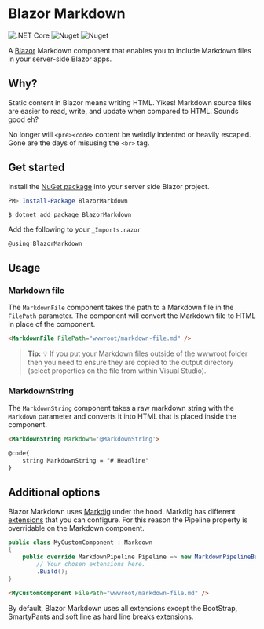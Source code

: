 <p style="text-align: center;">

# Blazor Markdown

![.NET Core](https://github.com/georgemathieson/blazor-markdown/workflows/.NET%20Core/badge.svg) ![Nuget](https://img.shields.io/nuget/v/BlazorMarkdown?style=flat-square) ![Nuget](https://img.shields.io/nuget/dt/BlazorMarkdown?style=flat-square)

A [Blazor](https://dotnet.microsoft.com/apps/aspnet/web-apps/blazor) Markdown component that enables you to include Markdown files in your server-side Blazor apps.

</p>

## Why?

Static content in Blazor means writing HTML. Yikes! Markdown source files are easier to read, write, and update when compared to HTML. Sounds good eh? 

No longer will  `<pre><code>` content be weirdly indented or heavily escaped. Gone are the days of misusing the `<br>` tag.

## Get started

Install the [NuGet package](https://www.nuget.org/packages/BlazorMarkdown/) into your server side Blazor project.

```powershell
PM> Install-Package BlazorMarkdown
```

```
$ dotnet add package BlazorMarkdown
```

Add the following to your `_Imports.razor`
```
@using BlazorMarkdown
```

## Usage

### Markdown file
The `MarkdownFile` component takes the path to a Markdown file in the `FilePath` parameter. The component will convert the Markdown file to HTML in place of the component.

```html
<MarkdownFile FilePath="wwwroot/markdown-file.md" />
```
> **Tip:** :bulb:
> If you put your Markdown files outside of the wwwroot folder then you need to ensure they are copied to the output directory (select properties on the file from within Visual Studio).

### MarkdownString
The `MarkdownString` component takes a raw markdown string with the `Markdown` parameter and converts it into HTML that is placed inside the component.

```html
<MarkdownString Markdown='@MarkdownString'>

@code{
    string MarkdownString = "# Headline"
}
```

## Additional options
Blazor Markdown uses [Markdig](https://github.com/lunet-io/markdig) under the hood. Markdig has different [extensions](https://github.com/lunet-io/markdig/blob/master/src/Markdig/MarkdownExtensions.cs) that you can configure. For this reason the Pipeline property is overridable on the Markdown component.

```csharp
public class MyCustomComponent : Markdown
{
    public override MarkdownPipeline Pipeline => new MarkdownPipelineBuilder()
        // Your chosen extensions here.
        .Build();
}
```
```html
<MyCustomComponent FilePath="wwwroot/markdown-file.md" />
```
By default, Blazor Markdown uses all extensions except the BootStrap,  SmartyPants and soft line as hard line breaks extensions.
